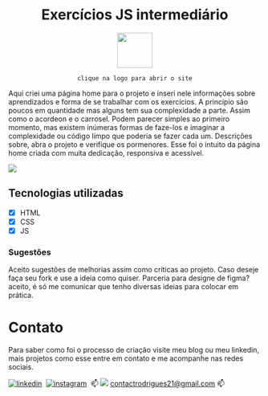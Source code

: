 <div align="center">
  
# Exercícios JS intermediário

<a href="https://rafinha-dev.github.io/Desafios-JSintermediario-Devquest/" > 
  <img 
    src="https://media.licdn.com/dms/image/C4D0BAQG9RVtXwXXxfQ/company-logo_200_200/0/1663864652596/devquest_dev_em_dobro_logo?e=2147483647&v=beta&t=H03oiCKR11eeezclXLSZ8IvipbGFl61T_ESnjIVzXYc" 
    width="70px">
</a>
  
`clique na logo para abrir o site`  
  
</div>

Aqui criei uma página home para o projeto e inseri nele informações sobre aprendizados e forma de se trabalhar com os exercícios. A princípio são poucos em quantidade mas alguns tem sua complexidade a parte. Assim como o acordeon e o carrosel. 
Podem parecer simples ao primeiro momento, mas existem inúmeras formas de faze-los e imaginar a complexidade ou código limpo que poderia se fazer cada um. 
Descrições sobre, abra o projeto e verifique os pormenores. Esse foi o intuito da página home criada com muita dedicação, responsiva e acessível.

 ![](contents/readme.gif)

## Tecnologias utilizadas
- [x] HTML
- [x] CSS
- [x] JS 

### Sugestões 

Aceito sugestões de melhorias assim como críticas ao projeto. 
Caso deseje faça seu fork e use a ideia como quiser. 
Parceria para designe de figma? aceito, é só me comunicar que tenho diversas ideias para colocar em prática.

# Contato 
Para saber como foi o processo de criação visite meu blog ou meu linkedin, mais projetos como esse entre em contato e me acompanhe nas redes sociais. 

[![linkedin](https://img.shields.io/badge/LinkedIn-0077B5?style=for-the-badge&logo=linkedin&logoColor=white)](https://www.linkedin.com/in/rafinhadev/)&nbsp;
[![instagram](https://img.shields.io/badge/Instagram-E4405F?style=for-the-badge&logo=instagram&logoColor=white)](https://www.instagram.com/rafinhadev/)&nbsp; 📫
<a href="https://dev.to/rafinhadev" target="blank"><img src="https://custom-icon-badges.demolab.com/badge/-Blog_dev.to-808080?style=for-the-badge&logo=dev.to&logoColor=white"></a>
[contactrodrigues21@gmail.com](mailto:contactrodrigues21@gmail.com) 📫
